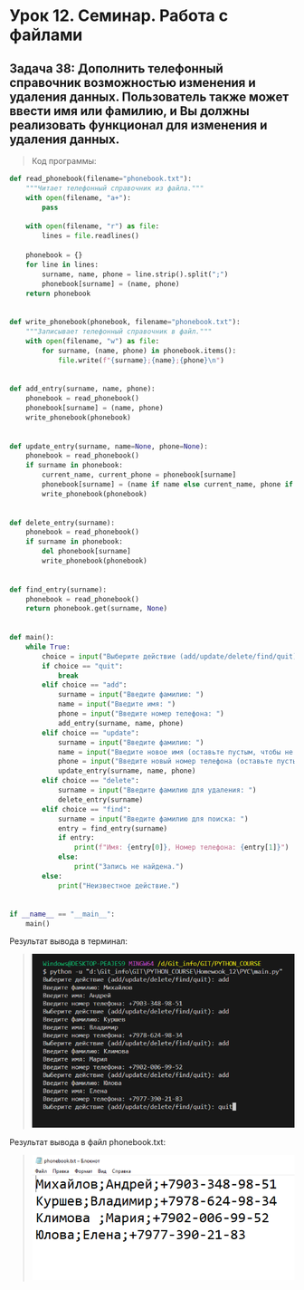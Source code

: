 # Урок 12. Семинар. Работа с файлами
## **Задача 38: Дополнить телефонный справочник возможностью изменения и удаления данных. Пользователь также может ввести имя или фамилию, и Вы должны реализовать функционал для изменения и удаления данных.**

> Код программы:
```py
def read_phonebook(filename="phonebook.txt"):
    """Читает телефонный справочник из файла."""
    with open(filename, "a+"):
        pass

    with open(filename, "r") as file:
        lines = file.readlines()

    phonebook = {}
    for line in lines:
        surname, name, phone = line.strip().split(";")
        phonebook[surname] = (name, phone)
    return phonebook


def write_phonebook(phonebook, filename="phonebook.txt"):
    """Записывает телефонный справочник в файл."""
    with open(filename, "w") as file:
        for surname, (name, phone) in phonebook.items():
            file.write(f"{surname};{name};{phone}\n")


def add_entry(surname, name, phone):
    phonebook = read_phonebook()
    phonebook[surname] = (name, phone)
    write_phonebook(phonebook)


def update_entry(surname, name=None, phone=None):
    phonebook = read_phonebook()
    if surname in phonebook:
        current_name, current_phone = phonebook[surname]
        phonebook[surname] = (name if name else current_name, phone if phone else current_phone)
        write_phonebook(phonebook)


def delete_entry(surname):
    phonebook = read_phonebook()
    if surname in phonebook:
        del phonebook[surname]
        write_phonebook(phonebook)


def find_entry(surname):
    phonebook = read_phonebook()
    return phonebook.get(surname, None)


def main():
    while True:
        choice = input("Выберите действие (add/update/delete/find/quit): ").lower()
        if choice == "quit":
            break
        elif choice == "add":
            surname = input("Введите фамилию: ")
            name = input("Введите имя: ")
            phone = input("Введите номер телефона: ")
            add_entry(surname, name, phone)
        elif choice == "update":
            surname = input("Введите фамилию: ")
            name = input("Введите новое имя (оставьте пустым, чтобы не менять): ")
            phone = input("Введите новый номер телефона (оставьте пустым, чтобы не менять): ")
            update_entry(surname, name, phone)
        elif choice == "delete":
            surname = input("Введите фамилию для удаления: ")
            delete_entry(surname)
        elif choice == "find":
            surname = input("Введите фамилию для поиска: ")
            entry = find_entry(surname)
            if entry:
                print(f"Имя: {entry[0]}, Номер телефона: {entry[1]}")
            else:
                print("Запись не найдена.")
        else:
            print("Неизвестное действие.")


if __name__ == "__main__":
    main() 
```
Результат вывода в терминал:

> ![image_answer_in_terminal](https://raw.githubusercontent.com/SmirnovRinat/PYTHON_COURSE/main/Homewook_12/image_answer_in_terminal.png)

Результат вывода в файл phonebook.txt:

> ![image_phonebook.txt](https://raw.githubusercontent.com/SmirnovRinat/PYTHON_COURSE/main/Homewook_12/image_phonebook.png)

